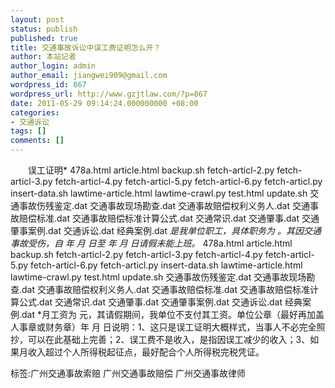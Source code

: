 ```yaml
---
layout: post
status: publish
published: true
title: 交通事故诉讼中误工费证明怎么开？
author: 本站记者
author_login: admin
author_email: jiangwei909@gmail.com
wordpress_id: 867
wordpress_url: http://www.gzjtlaw.com/?p=867
date: 2011-05-29 09:14:24.000000000 +08:00
categories:
- 交通诉讼
tags: []
comments: []
---
```

　　误工证明* 478a.html article.html backup.sh fetch-articl-2.py fetch-articl-3.py fetch-articl-4.py fetch-articl-5.py fetch-articl-6.py fetch-articl.py insert-data.sh lawtime-article.html lawtime-crawl.py test.html update.sh 交通事故伤残鉴定.dat 交通事故现场勘查.dat 交通事故赔偿权利义务人.dat 交通事故赔偿标准.dat 交通事故赔偿标准计算公式.dat 交通常识.dat 交通肇事.dat 交通肇事案例.dat 交通诉讼.dat 经典案例.dat *是我单位职工，具体职务为 。其因交通事故受伤，自 年 月 日至 年 月 日请假未能上班。* 478a.html article.html backup.sh fetch-articl-2.py fetch-articl-3.py fetch-articl-4.py fetch-articl-5.py fetch-articl-6.py fetch-articl.py insert-data.sh lawtime-article.html lawtime-crawl.py test.html update.sh 交通事故伤残鉴定.dat 交通事故现场勘查.dat 交通事故赔偿权利义务人.dat 交通事故赔偿标准.dat 交通事故赔偿标准计算公式.dat 交通常识.dat 交通肇事.dat 交通肇事案例.dat 交通诉讼.dat 经典案例.dat *月工资为 元，其请假期间，我单位不支付其工资。单位公章（最好再加盖人事章或财务章）年 月 日说明：1、这只是误工证明大概样式，当事人不必完全照抄，可以在此基础上完善；2、误工费不是收入，是指因误工减少的收入；3、如果月收入超过个人所得税起征点，最好配合个人所得税完税凭证。标签:广州交通事故索赔 广州交通事故赔偿 广州交通事故律师
